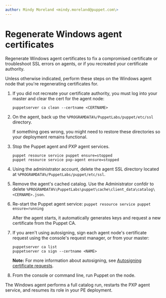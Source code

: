 ```yaml
---
author: Mindy Moreland <mindy.moreland@puppet.com\>
---
```


# Regenerate Windows agent certificates

Regenerate Windows agent certificates to fix a compromised certificate or troubleshoot SSL errors on agents, or if you recreated your certificate authority.

Unless otherwise indicated, perform these steps on the Windows agent node that you're regenerating certificates for.

1.  If you did not recreate your certificate authority, you must log into your master and clear the cert for the agent node:

    ```
    puppetserver ca clean --certname <CERTNAME>
    ```

2.  On the agent, back up the `%PROGRAMDATA%/PuppetLabs/puppet/etc/ssl` directory.

    If something goes wrong, you might need to restore these directories so your deployment remains functional.

3.  Stop the Puppet agent and PXP agent services.

    ```
    puppet resource service puppet ensure=stopped
    puppet resource service pxp-agent ensure=stopped
    ```

4.  Using the administrator account, delete the agent SSL directory located at `%PROGRAMDATA%/PuppetLabs/puppet/etc/ssl`.

5.  Remove the agent's cached catalog. Use the Administrator confdir to delete `%PROGRAMDATA%\PuppetLabs\puppet\cache\client_data\catalog\<CERNAME>.json`.

6.  Re-start the Puppet agent service: `puppet resource service puppet ensure=running`

    After the agent starts, it automatically generates keys and request a new certificate from the Puppet CA.

7.  If you aren't using autosigning, sign each agent node's certificate request using the console's request manager, or from your master:

    ```
    puppetserver ca list 
    puppetserver ca sign --certname <NAME>
    ```

    **Note:** For more information about autosigning, see [Autosigning certificate requests](https://puppet.com/docs/puppet/6.10/ssl_autosign.html).

8.  From the console or command line, run Puppet on the node.


The Windows agent performs a full catalog run, restarts the PXP agent service, and resumes its role in your PE deployment.

